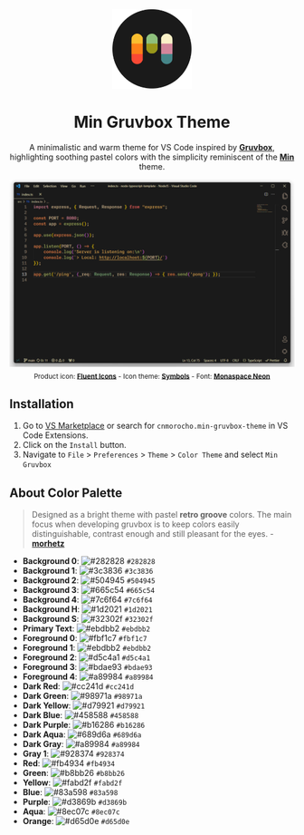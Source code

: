 <div align="center">

<img src="min-gruvbox-theme-logo.png" width="140">

# Min Gruvbox Theme

A minimalistic and warm theme for VS Code inspired by **[Gruvbox](https://github.com/morhetz/gruvbox)**, highlighting soothing pastel colors with the simplicity reminiscent of the **[Min](https://github.com/miguelsolorio/min-theme)** theme.

![preview-theme](./screenshot-theme.png)
<sub>Product icon: **[Fluent Icons](https://github.com/miguelsolorio/vscode-fluent-icons)** - Icon theme: **[Symbols](https://github.com/miguelsolorio/vscode-symbols)** - Font: **[Monaspace Neon](https://github.com/githubnext/monaspace)**</sub>

</div>

## Installation
1. Go to [VS Marketplace](https://marketplace.visualstudio.com/items?itemName=cnmorocho.min-gruvbox-theme) or search for `cnmorocho.min-gruvbox-theme` in VS Code Extensions.
2. Click on the `Install` button.
3. Navigate to `File` > `Preferences` > `Theme` > `Color Theme` and select `Min Gruvbox`

## About Color Palette
> Designed as a bright theme with pastel **retro groove** colors. The main focus when developing gruvbox is to keep colors easily distinguishable, contrast enough and still pleasant for the eyes. - **[morhetz](https://github.com/morhetz/gruvbox)**

- **Background 0**:       ![#282828](https://via.placeholder.com/15/282828/000000?text=+) `#282828`
- **Background 1**:       ![#3c3836](https://via.placeholder.com/15/3c3836/000000?text=+) `#3c3836`
- **Background 2**:       ![#504945](https://via.placeholder.com/15/504945/000000?text=+) `#504945`
- **Background 3**:       ![#665c54](https://via.placeholder.com/15/665c54/000000?text=+) `#665c54`
- **Background 4**:       ![#7c6f64](https://via.placeholder.com/15/7c6f64/000000?text=+) `#7c6f64`
- **Background H**:       ![#1d2021](https://via.placeholder.com/15/1d2021/000000?text=+) `#1d2021`
- **Background S**:       ![#32302f](https://via.placeholder.com/15/32302f/000000?text=+) `#32302f`
- **Primary Text**:       ![#ebdbb2](https://via.placeholder.com/15/ebdbb2/000000?text=+) `#ebdbb2`
- **Foreground 0**:       ![#fbf1c7](https://via.placeholder.com/15/fbf1c7/000000?text=+) `#fbf1c7`
- **Foreground 1**:       ![#ebdbb2](https://via.placeholder.com/15/ebdbb2/000000?text=+) `#ebdbb2`
- **Foreground 2**:       ![#d5c4a1](https://via.placeholder.com/15/d5c4a1/000000?text=+) `#d5c4a1`
- **Foreground 3**:       ![#bdae93](https://via.placeholder.com/15/bdae93/000000?text=+) `#bdae93`
- **Foreground 4**:       ![#a89984](https://via.placeholder.com/15/a89984/000000?text=+) `#a89984`
- **Dark Red**:           ![#cc241d](https://via.placeholder.com/15/cc241d/000000?text=+) `#cc241d`
- **Dark Green**:         ![#98971a](https://via.placeholder.com/15/98971a/000000?text=+) `#98971a`
- **Dark Yellow**:        ![#d79921](https://via.placeholder.com/15/d79921/000000?text=+) `#d79921`
- **Dark Blue**:          ![#458588](https://via.placeholder.com/15/458588/000000?text=+) `#458588`
- **Dark Purple**:        ![#b16286](https://via.placeholder.com/15/b16286/000000?text=+) `#b16286`
- **Dark Aqua**:          ![#689d6a](https://via.placeholder.com/15/689d6a/000000?text=+) `#689d6a`
- **Dark Gray**:          ![#a89984](https://via.placeholder.com/15/a89984/000000?text=+) `#a89984`
- **Gray 1**:             ![#928374](https://via.placeholder.com/15/928374/000000?text=+) `#928374`
- **Red**:                ![#fb4934](https://via.placeholder.com/15/fb4934/000000?text=+) `#fb4934`
- **Green**:              ![#b8bb26](https://via.placeholder.com/15/b8bb26/000000?text=+) `#b8bb26`
- **Yellow**:             ![#fabd2f](https://via.placeholder.com/15/fabd2f/000000?text=+) `#fabd2f`
- **Blue**:               ![#83a598](https://via.placeholder.com/15/83a598/000000?text=+) `#83a598`
- **Purple**:             ![#d3869b](https://via.placeholder.com/15/d3869b/000000?text=+) `#d3869b`
- **Aqua**:               ![#8ec07c](https://via.placeholder.com/15/8ec07c/000000?text=+) `#8ec07c`
- **Orange**:             ![#d65d0e](https://via.placeholder.com/15/d65d0e/000000?text=+) `#d65d0e`


